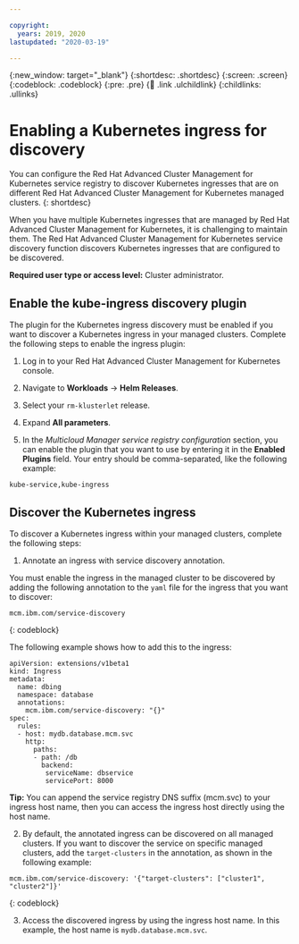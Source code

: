 ```yaml
---

copyright:
  years: 2019, 2020
lastupdated: "2020-03-19"

---
```


{:new_window: target="_blank"}
{:shortdesc: .shortdesc}
{:screen: .screen}
{:codeblock: .codeblock}
{:pre: .pre}
{:child: .link .ulchildlink}
{:childlinks: .ullinks}

# Enabling a Kubernetes ingress for discovery

You can configure the Red Hat Advanced Cluster Management for Kubernetes service registry to discover Kubernetes ingresses that are on different Red Hat Advanced Cluster Management for Kubernetes managed clusters.
{: shortdesc}

When you have multiple Kubernetes ingresses that are managed by Red Hat Advanced Cluster Management for Kubernetes, it is challenging to maintain them. The Red Hat Advanced Cluster Management for Kubernetes service discovery function discovers Kubernetes ingresses that are configured to be discovered.

**Required user type or access level:** Cluster administrator.

## Enable the kube-ingress discovery plugin

The plugin for the Kubernetes ingress discovery must be enabled if you want to discover a Kubernetes ingress in your managed clusters. Complete the following steps to enable the ingress plugin:

1. Log in to your Red Hat Advanced Cluster Management for Kubernetes console.

2. Navigate to **Workloads** -> **Helm Releases**.

3. Select your `rm-klusterlet` release.

4. Expand **All parameters**.

5. In the *Multicloud Manager service registry configuration* section, you can enable the plugin that you want to use by entering it in the **Enabled Plugins** field. Your entry should be comma-separated, like the following example:

  ```
  kube-service,kube-ingress
  ```

## Discover the Kubernetes ingress

To discover a Kubernetes ingress within your managed clusters, complete the following steps:

1. Annotate an ingress with service discovery annotation.

  You must enable the ingress in the managed cluster to be discovered by adding the following annotation to the `yaml` file for the ingress that you want to discover:

  ```
  mcm.ibm.com/service-discovery
  ```
  {: codeblock}

  The following example shows how to add this to the ingress:

  ```
  apiVersion: extensions/v1beta1
  kind: Ingress
  metadata:
    name: dbing
    namespace: database
    annotations:
      mcm.ibm.com/service-discovery: "{}"
  spec:
    rules:
    - host: mydb.database.mcm.svc
      http:
        paths:
        - path: /db
          backend:
           serviceName: dbservice
           servicePort: 8000
  ```

  **Tip:** You can append the service registry DNS suffix (mcm.svc) to your ingress host name, then you can access the ingress host directly using the host name.

2. By default, the annotated ingress can be discovered on all managed clusters. If you want to discover the service on specific managed clusters, add the `target-clusters` in the annotation, as shown in the following example:

  ```
  mcm.ibm.com/service-discovery: '{"target-clusters": ["cluster1", "cluster2"]}'
  ```
  {: codeblock}

3. Access the discovered ingress by using the ingress host name. In this example, the host name is `mydb.database.mcm.svc`.

